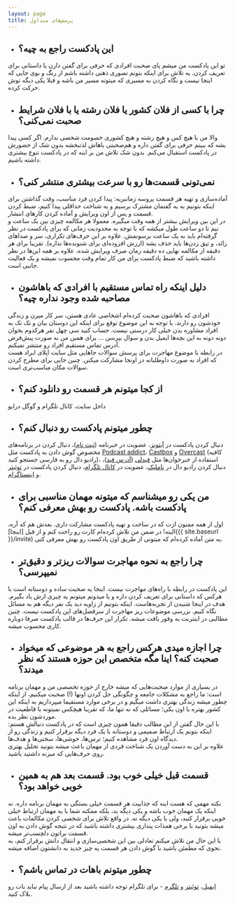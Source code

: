 ```yaml
---
layout: page
title: پرسش‌های متداول
---
```

- ## این پادکست راجع به چیه؟
تو این پادکست من میشم پای صحبت افرادی که حرفی برای گفتن دارن یا داستانی برای تعریف کردن. یه تلاش برای اینکه بتونم تصوری ذهنی داشته باشم از رنگ و بوی جایی که اینجا نیست و نگاه کردن به مسیری که میتونه مسیر من باشه و قبلا یکی دیگه توش حرکت کرده.

- ## چرا با کسی از فلان کشور یا فلان رشته یا با فلان شرایط صحبت نمی‌کنی؟
والا من با هیچ کس و هیچ رشته و هیچ کشوری خصومت شخصی ندارم. اگر کسی پیدا بشه که ببینم حرفی برای گفتن داره و هم‌صحبتی باهاش لذتبخشه بدون شک از حضورش در پادکست استقبال می‌کنم. بدون شک تلاش من بر اینه که در پادکست تنوع بیشتری داشته باشیم.

- ## نمی‌تونی قسمت‌ها رو با سرعت بیشتری منتشر کنی؟
آماده‌سازی و تهیه هر قسمت پروسه زمانبریه: پیدا کردن فرد مناسب، وقت گذاشتن برای اینکه بتونیم به یه گفتمان مشترک برسیم و یه شناخت حداقلی پیدا کنیم، ضبط کردن قسمت و پس از اون ویرایش و آماده کردن کارهای انتشار.  
در این بین ویرایش بیشتر از همه وقت میگیره. معمولا هر مکالمه چیزی بین یک ساعت و نیم تا دو ساعت طول میکشه که با توجه به محدودیت زمانی که برای پادکست در نظر گرفته‌ام باید به یک ساعت برسونمش. علاوه بر این حرف‌های تکراری، سر و صداهای زائد، و تپق زدن‌ها باید حذف بشه (ارزش افزوده‌ای برای شنونده‌ها نداره). تقریبا برای هر دقیقه از مکالمه نهایی ده دقیقه زمان صرف ویرایش شده. علاوه بر همه این‌ها در نظر داشته باشید که ضبط پادکست برای من کار تمام وقت محسوب نمیشه و یک فعالیت جانبی است.

- ## دلیل اینکه راه تماس مستقیم با افرادی که باهاشون مصاحبه شده وجود نداره چیه؟
افرادی که باهاشون صحبت کرده‌ام اشخاصی عادی هستن، سر کار میرن و زندگی خودشون رو دارند. با توجه به این موضوع توقع برای اینکه این دوستان بیان و تک تک به افراد مشاوره بدن خیلی کار درستی نیست. حساب کنید سی چهل نفر هرکدوم بخوان دونه دونه به این بچه‌ها ایمیل بدن و سوال بپرسن … برای همین من به صورت پیش‌فرض آدرس تماس مستقیم افراد رو منتشر نمیکنم.  
در رابطه با موضوع مهاجرت برای پرسش سوالات جاهایی مثل سایت اپلای ابراد هست که افراد به صورت داوطلبانه در اونجا مشارکت میکنن. چنین جایی برای مطرح کردن سوالات مکان مناسب‌تری است.

- ## از کجا میتونم هر قسمت رو دانلود کنم؟
داخل سایت، کانال تلگرام و گوگل درایو

- ## چطور میتونم پادکست رو دنبال کنم؟
دنبال کردن پادکست در [آیتونز](http://apple.co/2go4xdT)، عضویت در خبرنامه ([ثبت نام](http://eepurl.com/cVyx_r))، دنبال کردن در برنامه‌های مخصوص گوش دادن به پادکست مثل [Podcast addict](https://play.google.com/store/apps/details?id=com.bambuna.podcastaddict&hl=en)، [Castbox](http://castbox.fm/) و [Overcast](http://overcast.fm/) (کافیه رادیو دال رو به فارسی جستجو کنید)، استفاده از خبرخوان‌ها مثل [فیدلی](http://feedly.com) ([آدرس فید](https://arashthr.github.io/radioDaal/podcast.rss))، دنبال کردن رادیو دال در [ناملیک](http://namlik.me/channel/%D8%B1%D8%A7%D8%AF%DB%8C%D9%88%20%D8%AF%D8%A7%D9%84)، عضویت در [کانال تلگرام](https://t.me/radioDaal)، دنبال کردن پادکست در [توئیتر](https://twitter.com/radioDaal) و [اینستاگرام](https://www.instagram.com/radioDaal).

- ## من یکی رو میشناسم که میتونه مهمان مناسبی برای پادکست باشه. پادکست رو بهش معرفی کنم؟
اول از همه ممنون ازت که در ساخت و تهیه پادکست مشارکت داری. بعدش هم که آره، البته! در ضمن من تلاش کرده‌ام کارت رو راحت کنم و از قبل [اینجا]({{ site.baseurl }}/invite) یه متن آماده کرده‌ام که میتونی از طریق اون پادکست رو بهش معرفی کنی.

- ## چرا راجع به نحوه مهاجرت سوالات ریزتر و دقیق‌تر نمیپرسی؟
این پادکست در رابطه با راه‌های مهاجرت نیست. اینجا یه صحبت ساده و دوستانه است با هرکس که داستانی برای تعریف کردن داره و یا میدونم میتونم یه چیزی ازش یاد بگیرم. هدف در اینجا شنیدن از تجربه‌هاست. اینکه بتونیم از زاویه دید یک نفر دیگه هم به مسائل نگاه کنیم. بررسی موضوعات ریز مهاجرت از سرفصل‌های این پادکست نیست. چنین مطالبی در اینترنت به وفور یافت میشه. تکرار این حرف‌ها در قالب پادکست صرفا دوباره کاری محسوب میشه.

- ## چرا اجازه میدی هرکس راجع به هر موضوعی که میخواد صحبت کنه؟ اینا مگه متخصص این حوزه هستند که نظر میدند؟
در بسیاری از موارد صحبت‌هایی که میشه خارج از حوزه تخصصی من و مهمان برنامه است: ما راجع به مشکلات جامعه و چگونگی حل کردن اونها (!) صحبت میکنیم، از اینکه چطور میشه زندگی بهتری داشت میگیم و در برخی موارد مستقیما میپردازیم به اینکه این کشور بهتره یا اون یکی؛ مسائلی که نه تنها ما، که تقریبا هیچکس نمیتونه با قاطعیت در موردشون نظر بده.  
با این حال گفتن از این مطالب دقیقا همون چیزی است که در پادکست دنبالش هستم: اینکه بتونم یک ارتباط صمیمی و دوستانه با یک فرد دیگه برقرار کنیم و زندگی رو از دیدگاه اون فرد مشاهده کنیم؛ ترس‌ها، خوشی‌ها، سختی‌ها و هدف‌ها.  
علاوه بر این به دست آوردن یک شناخت فردی از مهمان باعث میشه بتونید تحلیل بهتری روی حرف‌هایی که میزنه داشتید باشید.

- ## قسمت قبل خیلی خوب بود. قسمت بعد هم به همین خوبی خواهد بود؟
نکته مهمی که هست اینه که جذابیت هر قسمت خیلی بستگی به مهمان برنامه داره. نه اینکه یک مهمان خوب باشه و یکی دیگه بد، بلکه ممکنه شما با یه مهمان ارتباط خیلی خوبی برقرار کنید، ولی با یکی دیگه نه. در واقع تلاش برای شخصی کردن مکالمات باعث میشه بتونید با برخی همذات پنداری بیشتری داشته باشید که در نتیجه گوش دادن به اون قسمت براتون دلچسب‌تر میشه.  
با این حال من تلاش میکنم تعادلی بین این شخصی‌سازی و انتقال دانش برقرار کنم، به نحوی که مطمئن باشید با گوش دادن هر قسمت یه چیز جدید به دانشتون اضافه میشه.

- ## چطور میتونم باهات در تماس باشم؟
[ایمیل](radioDaal@outlook.com)، [توئیتر](https://twitter.com/radioDaal) و [تلگرم](https://t.me/radioDaalBot) - برای تلگرام توجه داشته باشید بعد از ارسال پیام نباید بات رو بلاک کنید.

